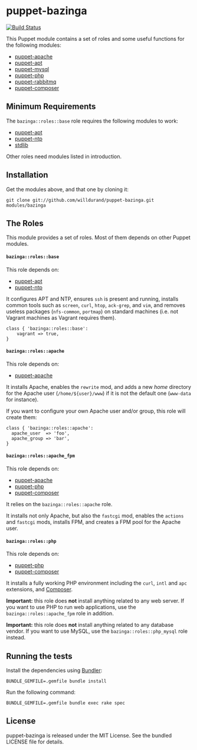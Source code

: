puppet-bazinga
==============

[![Build Status](https://secure.travis-ci.org/willdurand/puppet-bazinga.png?branch=master)](https://travis-ci.org/willdurand/puppet-bazinga)

This Puppet module contains a set of roles and some useful functions for the
following modules:

* [puppet-apache](https://github.com/puppetlabs/puppetlabs-apache)
* [puppet-apt](https://github.com/puppetlabs/puppetlabs-apt)
* [puppet-mysql](https://github.com/puppetlabs/puppetlabs-mysql)
* [puppet-php](https://github.com/saz/puppet-php)
* [puppet-rabbitmq](https://github.com/puppetlabs/puppetlabs-rabbitmq)
* [puppet-composer](https://github.com/willdurand/puppet-composer)


Minimum Requirements
--------------------

The `bazinga::roles::base` role requires the following modules to work:

* [puppet-apt](https://github.com/puppetlabs/puppetlabs-apt)
* [puppet-ntp](https://github.com/saz/puppet-ntp)
* [stdlib](https://github.com/puppetlabs/puppetlabs-stdlib)

Other roles need modules listed in introduction.


Installation
------------

Get the modules above, and that one by cloning it:

    git clone git://github.com/willdurand/puppet-bazinga.git modules/bazinga


The Roles
---------

This module provides a set of roles. Most of them depends on other
Puppet modules.

#### `bazinga::roles::base`

This role depends on:

* [puppet-apt](https://github.com/puppetlabs/puppetlabs-apt)
* [puppet-ntp](https://github.com/saz/puppet-ntp)

It configures APT and NTP, ensures `ssh` is present and running, installs common
tools such as `screen`, `curl`, `htop`, `ack-grep`, and `vim`, and removes
useless packages (`nfs-common`, `portmap`) on standard machines (i.e. not
Vagrant machines as Vagrant requires them).

    class { 'bazinga::roles::base':
        vagrant => true,
    }

#### `bazinga::roles::apache`

This role depends on:

* [puppet-apache](https://github.com/puppetlabs/puppetlabs-apache)

It installs Apache, enables the `rewrite` mod, and adds a new _home_ directory
for the Apache user (`/home/${user}/www`) if it is not the default one
(`www-data` for instance).

If you want to configure your own Apache user and/or group, this role will
create them:

    class { 'bazinga::roles::apache':
      apache_user  => 'foo',
      apache_group => 'bar',
    }

#### `bazinga::roles::apache_fpm`

This role depends on:

* [puppet-apache](https://github.com/puppetlabs/puppetlabs-apache)
* [puppet-php](https://github.com/saz/puppet-php)
* [puppet-composer](https://github.com/willdurand/puppet-composer)

It relies on the `bazinga::roles::apache` role.

It installs not only Apache, but also the `fastcgi` mod, enables the `actions`
and `fastcgi` mods, installs FPM, and creates a FPM pool for the Apache user.

#### `bazinga::roles::php`

This role depends on:

* [puppet-php](https://github.com/saz/puppet-php)
* [puppet-composer](https://github.com/willdurand/puppet-composer)

It installs a fully working PHP environment including the `curl`, `intl` and
`apc` extensions, and [Composer](http://getcomposer.org).

**Important:** this role does **not** install anything related to any web
server. If you want to use PHP to run web applications, use the
`bazinga::roles::apache_fpm` role in addition.

**Important:** this role does **not** install anything related to any database
vendor. If you want to use MySQL, use the `bazinga::roles::php_mysql` role
instead.


Running the tests
-----------------

Install the dependencies using [Bundler](http://gembundler.com):

    BUNDLE_GEMFILE=.gemfile bundle install

Run the following command:

    BUNDLE_GEMFILE=.gemfile bundle exec rake spec


License
-------

puppet-bazinga is released under the MIT License. See the bundled LICENSE file
for details.

